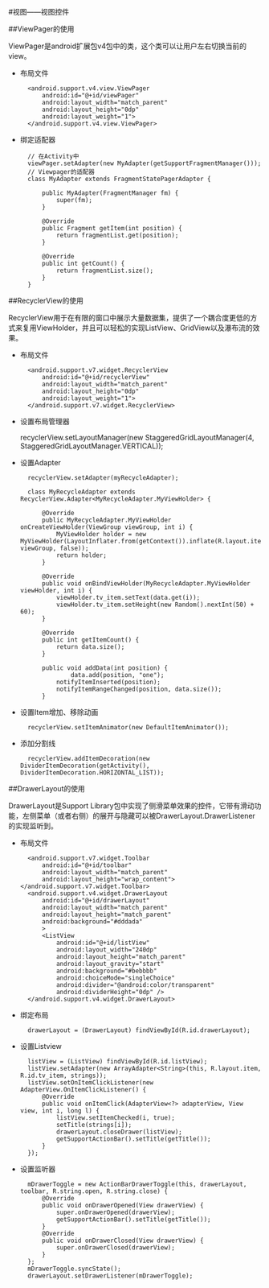 #视图——视图控件

##ViewPager的使用

ViewPager是android扩展包v4包中的类，这个类可以让用户左右切换当前的view。

- 布局文件

		<android.support.v4.view.ViewPager
	        android:id="@+id/viewPager"
	        android:layout_width="match_parent"
	        android:layout_height="0dp"
	        android:layout_weight="1">
		</android.support.v4.view.ViewPager>

- 绑定适配器

		// 在Activity中
		viewPager.setAdapter(new MyAdapter(getSupportFragmentManager()));
		// Viewpager的适配器
		class MyAdapter extends FragmentStatePagerAdapter {
	
	        public MyAdapter(FragmentManager fm) {
	            super(fm);
	        }
	
	        @Override
	        public Fragment getItem(int position) {
	            return fragmentList.get(position);
	        }
	
	        @Override
	        public int getCount() {
	            return fragmentList.size();
	        }
	    }

##RecyclerView的使用

RecyclerView用于在有限的窗口中展示大量数据集，提供了一个耦合度更低的方式来复用ViewHolder，并且可以轻松的实现ListView、GridView以及瀑布流的效果。
 
- 布局文件

	    <android.support.v7.widget.RecyclerView
	        android:id="@+id/recyclerView"
	        android:layout_width="match_parent"
	        android:layout_height="0dp"
	        android:layout_weight="1">
	    </android.support.v7.widget.RecyclerView>

- 设置布局管理器

	recyclerView.setLayoutManager(new StaggeredGridLayoutManager(4, StaggeredGridLayoutManager.VERTICAL));

- 设置Adapter

		recyclerView.setAdapter(myRecycleAdapter);

		class MyRecycleAdapter extends RecyclerView.Adapter<MyRecycleAdapter.MyViewHolder> {
	
	        @Override
	        public MyRecycleAdapter.MyViewHolder onCreateViewHolder(ViewGroup viewGroup, int i) {
	            MyViewHolder holder = new MyViewHolder(LayoutInflater.from(getContext()).inflate(R.layout.item, viewGroup, false));
	            return holder;
	        }
	
	        @Override
	        public void onBindViewHolder(MyRecycleAdapter.MyViewHolder viewHolder, int i) {
	            viewHolder.tv_item.setText(data.get(i));
	            viewHolder.tv_item.setHeight(new Random().nextInt(50) + 60);
	        }
	
	        @Override
	        public int getItemCount() {
	            return data.size();
	        }
	
	        public void addData(int position) {
		            data.add(position, "one");
	            notifyItemInserted(position);
	            notifyItemRangeChanged(position, data.size());
	        }
	

- 设置Item增加、移除动画

		recyclerView.setItemAnimator(new DefaultItemAnimator());

- 添加分割线
	
	    recyclerView.addItemDecoration(new DividerItemDecoration(getActivity(), DividerItemDecoration.HORIZONTAL_LIST));

##DrawerLayout的使用

DrawerLayout是Support Library包中实现了侧滑菜单效果的控件，它带有滑动功能，左侧菜单（或者右侧）的展开与隐藏可以被DrawerLayout.DrawerListener的实现监听到。

- 布局文件
    
		<android.support.v7.widget.Toolbar
	        android:id="@+id/toolbar"
	        android:layout_width="match_parent"
	        android:layout_height="wrap_content"></android.support.v7.widget.Toolbar>
	    <android.support.v4.widget.DrawerLayout
	        android:id="@+id/drawerLayout"
	        android:layout_width="match_parent"
	        android:layout_height="match_parent"
	        android:background="#dddada"
	        >
	        <ListView
	            android:id="@+id/listView"
	            android:layout_width="240dp"
	            android:layout_height="match_parent"
	            android:layout_gravity="start"
	            android:background="#bebbbb"
	            android:choiceMode="singleChoice"
	            android:divider="@android:color/transparent"
	            android:dividerHeight="0dp" />
	    </android.support.v4.widget.DrawerLayout>

- 绑定布局

		drawerLayout = (DrawerLayout) findViewById(R.id.drawerLayout);

- 设置Listview

		listView = (ListView) findViewById(R.id.listView);
        listView.setAdapter(new ArrayAdapter<String>(this, R.layout.item, R.id.tv_item, strings));
        listView.setOnItemClickListener(new AdapterView.OnItemClickListener() {
            @Override
            public void onItemClick(AdapterView<?> adapterView, View view, int i, long l) {
                listView.setItemChecked(i, true);
                setTitle(strings[i]);
                drawerLayout.closeDrawer(listView);
                getSupportActionBar().setTitle(getTitle());
            }
        });

- 设置监听器

		mDrawerToggle = new ActionBarDrawerToggle(this, drawerLayout, toolbar, R.string.open, R.string.close) {
            @Override
            public void onDrawerOpened(View drawerView) {
                super.onDrawerOpened(drawerView);
                getSupportActionBar().setTitle(getTitle());
            }
            @Override
            public void onDrawerClosed(View drawerView) {
                super.onDrawerClosed(drawerView);
            }
        };
        mDrawerToggle.syncState();
        drawerLayout.setDrawerListener(mDrawerToggle);




